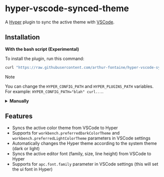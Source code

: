 # hyper-vscode-synced-theme

A [Hyper](https://hyper.is) plugin to sync the active theme with [VSCode](https://code.visualstudio.com/).

## Installation

**With the bash script (Experimental)**

To install the plugin, run this command:

```sh
curl "https://raw.githubusercontent.com/arthur-fontaine/hyper-vscode-synced-theme/main/install.sh" | bash
```

> [!NOTE]
> You can change the `HYPER_CONFIG_PATH` and `HYPER_PLUGINS_PATH` variables. For example: `HYPER_CONFIG_PATH="blah" curl...`.

<details>
<summary>
<b>Manually</b>
</summary>

- Install the plugin
  ```sh
  cd ~
  HYPER_VSCODE_SYNCED_THEME_PATH=".hyper_plugins/local/hyper-vscode-synced-theme"
  git clone https://github.com/arthur-fontaine/hyper-vscode-synced-theme.git $HYPER_VSCODE_SYNCED_THEME_PATH
  cd $HYPER_VSCODE_SYNCED_THEME_PATH
  npm i
  ```
- Activate it by adding `"hyper-vscode-synced-theme"` to `localPlugins` in `~/.hyper.js`
- Restart Hyper

</details>

## Features

- Syncs the active color theme from VSCode to Hyper
- Supports for `workbench.preferredDarkColorTheme` and `workbench.preferredLightColorTheme` parameters in VSCode settings
- Automatically changes the Hyper theme according to the system theme (dark or light)
- Syncs the active editor font (family, size, line height) from VSCode to Hyper
- Supports for `apc.font.family` parameter in VSCode settings (this will set the ui font in Hyper)
